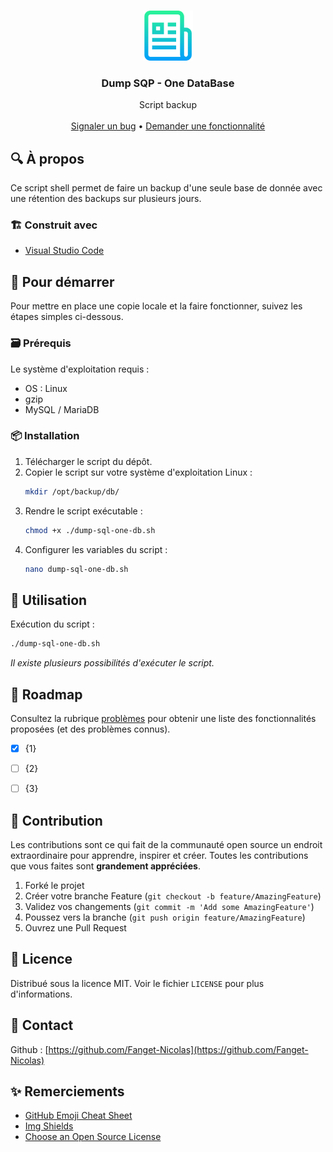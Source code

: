 <!-- PROJECT SHIELDS -->
<!--
*** I'm using markdown "reference style" links for readability.
*** Reference links are enclosed in brackets [ ] instead of parentheses ( ).
*** See the bottom of this document for the declaration of the reference variables
*** for contributors-url, forks-url, etc. This is an optional, concise syntax you may use.
*** https://www.markdownguide.org/basic-syntax/#reference-style-links
-->

<!--
[![Contributors][contributors-shield]][contributors-url]
[![Forks][forks-shield]][forks-url]
[![Stargazers][stars-shield]][stars-url]
[![Issues][issues-shield]][issues-url]
[![MIT License][license-shield]][license-url]
-->



<!-- PROJECT LOGO -->
<br />
<p align="center">
  <a href="https://github.com/Fanget-Nicolas/">
    <img src=".readme/images/logo.png" alt="Logo" width="80" height="80">
  </a>

  <h3 align="center">Dump SQP - One DataBase</h3>

  <p align="center">
    Script backup
    <br />
    <br />
    <a href="https://github.com/Fanget-Nicolas/DUMP-SQL-One-Database/issues">Signaler un bug</a>
    •
    <a href="https://github.com/Fanget-Nicolas/DUMP-SQL-One-Database/issues">Demander une fonctionnalité</a>
  </p>
</p>

<!-- ABOUT THE PROJECT -->
## :mag: À propos

<!--[![Product Name Screen Shot][product-screenshot]](https://example.com)-->

Ce script shell permet de faire un backup d'une seule base de donnée avec une rétention des backups sur plusieurs jours.

### :building_construction: Construit avec

* [Visual Studio Code](https://code.visualstudio.com/)


<!-- GETTING STARTED -->
## :rocket: Pour démarrer

Pour mettre en place une copie locale et la faire fonctionner, suivez les étapes simples ci-dessous.

### :card_file_box: Prérequis

Le système d'exploitation requis :
* OS : Linux
* gzip
* MySQL / MariaDB

### :package: Installation

1. Télécharger le script du dépôt.
2. Copier le script sur votre système d'exploitation Linux :
   ```sh
   mkdir /opt/backup/db/
   ```
3. Rendre le script exécutable :
   ```sh
   chmod +x ./dump-sql-one-db.sh
   ```
4. Configurer les variables du script :
   ```sh
   nano dump-sql-one-db.sh
   ```

<!-- USAGE EXAMPLES -->
## :tada: Utilisation

Exécution du script :
   ```sh
   ./dump-sql-one-db.sh
   ```

_Il existe plusieurs possibilités d'exécuter le script._

<!-- ROADMAP -->
## :construction: Roadmap

Consultez la rubrique [problèmes](https://github.com/Fanget-Nicolas/DUMP-SQL-One-Database/issues) pour obtenir une liste des fonctionnalités proposées (et des problèmes connus).

- [x] {1}
- [ ] {2}
- [ ] {3}


<!-- CONTRIBUTING -->
## :beers: Contribution

Les contributions sont ce qui fait de la communauté open source un endroit extraordinaire pour apprendre, inspirer et créer. Toutes les contributions que vous faites sont **grandement appréciées**.

1. Forké le projet
2. Créer votre branche Feature (`git checkout -b feature/AmazingFeature`)
3. Validez vos changements (`git commit -m 'Add some AmazingFeature'`)
4. Poussez vers la branche (`git push origin feature/AmazingFeature`)
5. Ouvrez une Pull Request



<!-- Licence -->
## :page_facing_up: Licence

Distribué sous la licence MIT. Voir le fichier `LICENSE` pour plus d'informations.



<!-- CONTACT -->
## :speech_balloon: Contact

<!-- Your Name - [@your_twitter](https://twitter.com/your_username) - email@example.com -->
Github : [https://github.com/Fanget-Nicolas](https://github.com/Fanget-Nicolas)


<!-- ACKNOWLEDGEMENTS -->
## :sparkles: Remerciements
* [GitHub Emoji Cheat Sheet](https://www.webpagefx.com/tools/emoji-cheat-sheet)
* [Img Shields](https://shields.io)
* [Choose an Open Source License](https://choosealicense.com)


<!-- MARKDOWN LINKS & IMAGES -->
<!-- https://www.markdownguide.org/basic-syntax/#reference-style-links -->
[contributors-shield]: https://img.shields.io/github/contributors/othneildrew/Best-README-Template.svg?style=for-the-badge
[contributors-url]: https://github.com/othneildrew/Best-README-Template/graphs/contributors
[forks-shield]: https://img.shields.io/github/forks/othneildrew/Best-README-Template.svg?style=for-the-badge
[forks-url]: https://github.com/othneildrew/Best-README-Template/network/members
[stars-shield]: https://img.shields.io/github/stars/othneildrew/Best-README-Template.svg?style=for-the-badge
[stars-url]: https://github.com/othneildrew/Best-README-Template/stargazers
[issues-shield]: https://img.shields.io/github/issues/othneildrew/Best-README-Template.svg?style=for-the-badge
[issues-url]: https://github.com/othneildrew/Best-README-Template/issues
[license-shield]: https://img.shields.io/github/license/othneildrew/Best-README-Template.svg?style=for-the-badge
[license-url]: https://github.com/othneildrew/Best-README-Template/blob/master/LICENSE.txt
[linkedin-shield]: https://img.shields.io/badge/-LinkedIn-black.svg?style=for-the-badge&logo=linkedin&colorB=555
[linkedin-url]: https://linkedin.com/in/othneildrew
[product-screenshot]: .readme/images/screenshot.png
